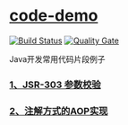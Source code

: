 # [code-demo](https://github.com/710850609/code-demo)
[![Build Status](https://travis-ci.org/710850609/code-demo.svg?branch=master)](https://travis-ci.org/710850609/code-demo)
[![Quality Gate](https://sonarcloud.io/api/project_badges/measure?project=org.linbo.demo%3Acode-demo&metric=alert_status)](https://sonarcloud.io/dashboard?id=org.linbo.demo%3Acode-demo)

<span>Java开发常用代码片段例子</span>

### [1、JSR-303 参数校验](https://github.com/710850609/code-demo/tree/master/validator-demo)
### [2、注解方式的AOP实现](https://github.com/710850609/code-demo/tree/master/aop-demo)
